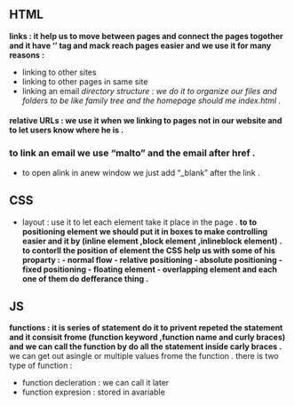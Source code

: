 ## HTML
**links : it help us to move between pages and connect the pages togother and it have ‘’ tag and mack reach pages easier and we use it for many reasons :**
* linking to other sites
* linking to other pages in same site
* linking an email
*directory structure : we do it to organize our files and folders to be like family tree and the homepage should me index.html .*
#### relative URLs : we use it when we linking to pages not in our website and to let users know where he is .
### to link an email we use “malto” and the email after href .
*  to open alink in anew window we just add “_blank” after the link .
## CSS
* layout : use it to let each element take it place in the page .
**to to positioning element we should put it in boxes to make controlling easier and it by (inline element ,block element ,inlineblock element) .**
**to contorll the position of element the CSS help us with some of his proparty : - normal flow - relative positioning - absolute positioning - fixed positioning - floating element - overlapping element and each one of them do defferance thing .**
## JS
**functions : it is series of statement do it to privent repeted the statement and it consisit frome (function keyword ,function name and curly braces) and we can call the function by do all the statement inside carly braces .**
we can get out asingle or multiple values frome the function .
there is two type of function :
* function decleration : we can call it later
* function expresion : stored in avariable

